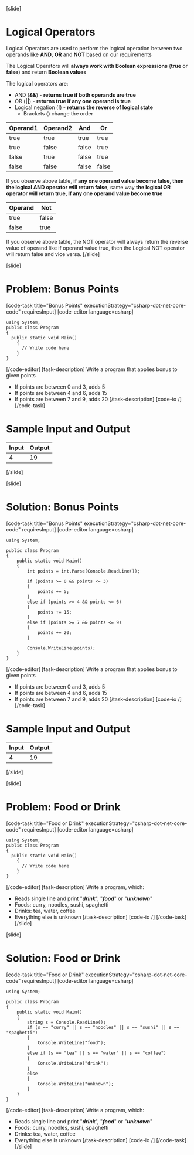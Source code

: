 [slide]
# Logical Operators
Logical Operators are used to perform the logical operation between two operands like **AND**, **OR** and **NOT** based on our requirements

The Logical Operators will **always work with Boolean expressions** (**true** or **false**) and return **Boolean values**

The logical operators are:
  * AND (**&&**) - **returns true if both operands are true**
  * OR (**\|\|**) - **returns true if any one operand is true**
  * Logical negation (**!**) - **returns the reverse of logical state**
    * Brackets **()** change the order

| Operand1 | Operand2 | And | Or |
|---|---|---|---|
| true | true | true | true |
| true | false | false | true |
| false | true | false | true |
| false | false | false | false |

If you observe above table, **if any one operand value become false, then the logical AND operator will return false**, same way **the logical OR operator will return true, if any one operand value become true**

| Operand | Not |
|---|---|
| true | false |
| false | true |

If you observe above table, the NOT operator will always return the reverse value of operand like if operand value true, then the Logical NOT operator will return false and vice versa.
[/slide]

[slide]
# Problem: Bonus Points
[code-task title="Bonus Points" executionStrategy="csharp-dot-net-core-code" requiresInput]
[code-editor language=csharp]
```
using System;
public class Program
{
  public static void Main()
    {
      // Write code here
    }
}
```
[/code-editor]
[task-description]
Write a program that applies bonus to given points
  * If points are between 0 and 3, adds 5
  * If points are between 4 and 6, adds 15
  * If points are between 7 and 9, adds 20
[/task-description]
[code-io /]
[/code-task]
# Sample Input and Output
|Input|Output|
|-----|------|
|4|19|
[/slide]

[slide]
# Solution: Bonus Points
[code-task title="Bonus Points" executionStrategy="csharp-dot-net-core-code" requiresInput]
[code-editor language=csharp]
```
using System;

public class Program
{
    public static void Main()
    {
        int points = int.Parse(Console.ReadLine());

        if (points >= 0 && points <= 3)
        {
            points += 5;
        }
        else if (points >= 4 && points <= 6)
        {
            points += 15;
        }
        else if (points >= 7 && points <= 9)
        {
            points += 20;
        }

        Console.WriteLine(points);
    }
}
```
[/code-editor]
[task-description]
Write a program that applies bonus to given points
  * If points are between 0 and 3, adds 5
  * If points are between 4 and 6, adds 15
  * If points are between 7 and 9, adds 20
[/task-description]
[code-io /]
[/code-task]
# Sample Input and Output
|Input|Output|
|-----|------|
|4|19|
[/slide]


[slide]
# Problem: Food or Drink
[code-task title="Food or Drink" executionStrategy="csharp-dot-net-core-code" requiresInput]
[code-editor language=csharp]
```
using System;
public class Program
{
  public static void Main()
    {
      // Write code here
    }
}
```
[/code-editor]
[task-description]
Write a program, which:
  * Reads single line and print "***drink***", "***food***" or "***unknown***"
  * Foods: curry, noodles, sushi, spaghetti 
  * Drinks: tea, water, coffee
  * Everything else is unknown
[/task-description]
[code-io /]
[/code-task]
[/slide]

[slide]
# Solution: Food or Drink
[code-task title="Food or Drink" executionStrategy="csharp-dot-net-core-code" requiresInput]
[code-editor language=csharp]
```
using System;

public class Program
{
    public static void Main()
    {
        string s = Console.ReadLine();
        if (s == "curry" || s == "noodles" || s == "sushi" || s == "spaghetti")
        {
            Console.WriteLine("food");
        }
        else if (s == "tea" || s == "water" || s == "coffee")
        {
            Console.WriteLine("drink");
        }
        else
        {
            Console.WriteLine("unknown");
        }
    }
}
```
[/code-editor]
[task-description]
Write a program, which:

  * Reads single line and print "***drink***", "***food***" or "***unknown***"
  * Foods: curry, noodles, sushi, spaghetti 
  * Drinks: tea, water, coffee
  * Everything else is unknown
[/task-description]
[code-io /]
[/code-task]
[/slide]